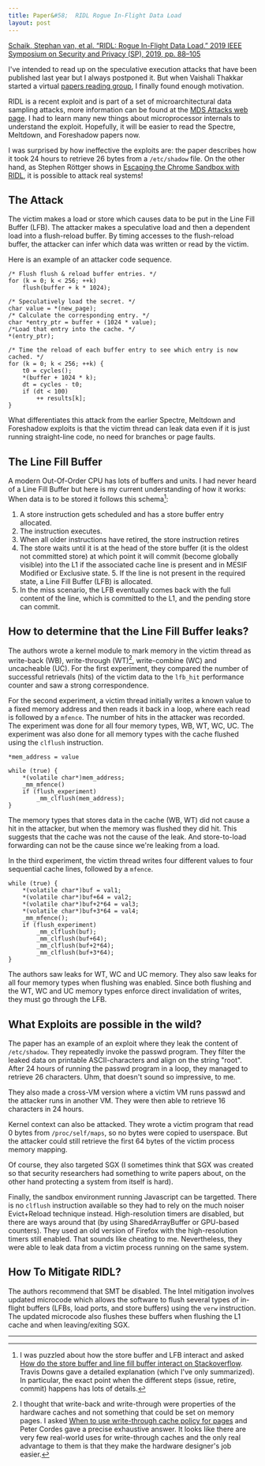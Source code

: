 ```yaml
---
title: Paper&#58;  RIDL Rogue In-Flight Data Load
layout: post
---
```

[Schaik, Stephan van, et al. “RIDL: Rogue In-Flight Data Load.” 2019 IEEE Symposium on Security and Privacy (SP), 2019, pp. 88–105](https://mdsattacks.com/files/ridl.pdf)

I've intended to read up on the speculative execution attacks that have been
published last year but I always postponed it. But when Vaishali Thakkar
started a virtual [papers reading group](https://app.slack.com/client/T0114V1EM4Y/),
I finally found enough motivation.

RIDL is a recent exploit and is part of a set of microarchitectural data
sampling attacks, more information can be found at the [MDS Attacks web page](https://mdsattacks.com). I had to learn many new things about microprocessor internals to understand the exploit. Hopefully, it will be easier to read the Spectre, Meltdown, and Foreshadow papers now. 

I was surprised by how ineffective the exploits are: the paper describes how it took 24 hours to retrieve 26 bytes from a `/etc/shadow` file. On the other hand, as Stephen Röttger shows in [Escaping the Chrome Sandbox with RIDL](https://googleprojectzero.blogspot.com/2020/02/escaping-chrome-sandbox-with-ridl.html), it is possible to attack real systems!

## The Attack
The victim makes a load or store which causes data to be put in the Line Fill
Buffer (LFB). The attacker makes a speculative load and then a dependent load
into a flush-reload buffer. By timing accesses to the flush-reload buffer, the
attacker can infer which data was written or read by the victim.

Here is an example of an attacker code sequence.
```
/* Flush flush & reload buffer entries. */
for (k = 0; k < 256; ++k)
	flush(buffer + k * 1024);

/* Speculatively load the secret. */
char value = *(new_page);
/* Calculate the corresponding entry. */
char *entry_ptr = buffer + (1024 * value);
/*Load that entry into the cache. */
*(entry_ptr);

/* Time the reload of each buffer entry to see which entry is now cached. */
for (k = 0; k < 256; ++k) {
	t0 = cycles();
	*(buffer + 1024 * k);
	dt = cycles - t0;
	if (dt < 100)
		++ results[k];
}
```

What differentiates this attack from the earlier Spectre, Meltdown and
Foreshadow exploits is that the victim thread can leak data even if it is just
running straight-line code, no need for branches or page faults.

## The Line Fill Buffer
A modern Out-Of-Order CPU has lots of buffers and units. I had never heard of a Line Fill Buffer but here is my current understanding of how it works: When data is to be stored it follows this schema[^travdowns]:
1. A store instruction gets scheduled and has a store buffer entry allocated.
2. The instruction executes.
3. When all older instructions have retired, the store instruction retires
4. The store waits until it is at the head of the store buffer (it is the oldest not committed store) at which point it will commit (become globally visible) into the L1 if the associated cache line is present and in MESIF Modified or Exclusive state. 5. If the line is not present in the required state, a Line Fill Buffer (LFB) is allocated.
6. In the miss scenario, the LFB eventually comes back with the full content of
the line, which is committed to the L1, and the pending store can commit.

## How to determine that the Line Fill Buffer leaks?
The authors wrote a kernel module to mark memory in the victim thread as
write-back (WB), write-through (WT)[^petercordes], write-combine (WC) and uncacheable (UC).
For the first experiment, they compared the number of successful retrievals (hits)
of the victim data to the `lfb_hit` performance counter and saw a strong
correspondence.

For the second experiment, a victim thread initially writes a known value to a
fixed memory address and then reads it back in a loop, where each read is
followed by a `mfence`. The number of hits in the attacker was recorded. The
experiment was done for all four memory types, WB, WT, WC, UC. The experiment
was also done for all memory types with the cache flushed using the `clflush`
instruction.

```
*mem_address = value

while (true) {
	*(volatile char*)mem_address;
	_mm_mfence()	
	if (flush_experiment)
		_mm_clflush(mem_address);
}
```
The memory types that stores data in the cache (WB, WT) did not cause a hit in
the attacker, but when the memory was flushed they did hit. This suggests that
the cache was not the cause of the leak. And store-to-load forwarding can not
be the cause since we're leaking from a load.

In the third experiment, the victim thread writes four different values to
four sequential cache lines, followed by a `mfence`. 

```
while (true) {
	*(volatile char*)buf = val1;
	*(volatile char*)buf+64 = val2;
	*(volatile char*)buf+2*64 = val3;
	*(volatile char*)buf+3*64 = val4;
	_mm_mfence();
	if (flush_experiment)
		_mm_clflush(buf);
		_mm_clflush(buf+64);
		_mm_clflush(buf+2*64);
		_mm_clflush(buf+3*64);
}
```
The authors saw leaks for WT, WC and UC memory. They also saw leaks for all four
memory types when flushing was enabled. Since both flushing and the WT, WC and
UC memory types enforce direct invalidation of writes, they must go through the
LFB.

## What Exploits are possible in the wild?
The paper has an example of an exploit where they leak the content of
`/etc/shadow`. They repeatedly invoke the passwd program. They filter the leaked
data on printable ASCII-characters and align on the string "root". After 24
hours of running the passwd program in a loop, they managed to retrieve 26
characters. Uhm, that doesn't sound so impressive, to me.

They also made a cross-VM version where a victim VM runs passwd and the attacker
runs in another VM. They were then able to retrieve 16 characters in 24 hours.

Kernel context can also be attacked. They wrote a victim program that read 0
bytes from `/proc/self/maps`, so no bytes were copied to userspace. But the
attacker could still retrieve the first 64 bytes of the victim process memory
mapping.

Of course, they also targeted SGX (I sometimes think that SGX was created so that
security researchers had something to write papers about, on the other hand
protecting a system from itself is hard).

Finally, the sandbox environment running Javascript can be targetted. There is
no `clflush` instruction available so they had to rely on the much noiser
Evict+Reload technique instead. High-resolution timers are disabled, but there
are ways around that (by using SharedArrayBuffer or GPU-based counters). They
used an old version of Firefox with the high-resolution timers still enabled.
That sounds like cheating to me. Nevertheless, they were able to leak data from
a victim process running on the same system.

## How To Mitigate RIDL?
The authors recommend that SMT be disabled. The Intel mitigation involves updated microcode which allows the software to flush several types of in-flight buffers (LFBs, load ports, and store buffers) using the `verw` instruction. The updated microcode also flushes these buffers when flushing the L1 cache and when leaving/exiting SGX.

---
[^petercordes]: I thought that write-back and write-through were properties of the hardware caches and not something that could be set on memory pages. I asked [When to use write-through cache policy for pages](https://stackoverflow.com/questions/61129142/when-use-write-through-cache-policy-for-pages) and Peter Cordes gave a precise exhaustive answer. It looks like there are very few real-world uses for write-through caches and the only real advantage to them is that they make the hardware designer's job easier.
[^travdowns]: I was puzzled about how the store buffer and LFB interact and asked [How do the store buffer and line fill buffer interact on Stackoverflow](https://stackoverflow.com/questions/61129773/how-do-the-store-buffer-and-line-fill-buffer-interact-with-each-other). Travis Downs gave a detailed explanation (which I've only summarized). In particular, the exact point when the different steps (issue, retire, commit) happens has lots of details.
